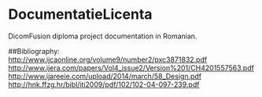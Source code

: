 DocumentatieLicenta
===================

DicomFusion diploma project documentation in Romanian.

##Bibliography:
http://www.ijcaonline.org/volume9/number2/pxc3871832.pdf
http://www.ijera.com/papers/Vol4_issue2/Version%201/CH4201557563.pdf
http://www.ijareeie.com/upload/2014/march/58_Design.pdf
http://hnk.ffzg.hr/bibl/iti2009/pdf/102/102-04-097-239.pdf

